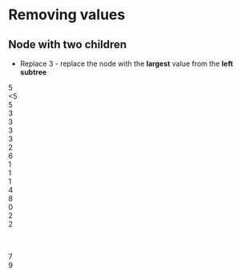 # Removing values

## Node with two children

* Replace 3 - replace the node with the **largest** value from the **left subtree**

<div class="row mb-2">
    <div class="node" id="removing-two-left-1">
        <div class="node-inner fragment fragment-dn" data-style="out">
        5
        </div>
        <div class="node-inner fragment fragment-dn background-green" data-style="in-out">
        &lt;5
        </div>
        <div class="node-inner fragment fragment-dn" data-style="in" data-index="2">
        5
        </div>
    </div>
</div>

<div class="row mb-2">
    <div></div>
    <div class="node" id="removing-two-left-2">
        <div class="node-inner fragment fragment-dn" data-style="out" data-index="2">
        3
        </div>
        <div class="node-inner fragment fragment-dn background-green" data-style="in-out" data-index="2">
        3
        </div>
        <div class="node-inner fragment fragment-dn background-green" data-style="in-out" data-index="3">
        3
        </div>
        <div class="node-inner fragment fragment-dn background-green" data-style="in-out" data-index="4">
        3
        </div>
        <div class="node-inner fragment fragment-dn background-blue" data-style="in-out" data-index="5">
        2
        </div>
    </div>
    <div class="node" id="removing-two-left-3">
        <div class="node-inner">
        6
        </div>
    </div>
    <div></div>
</div>


<div class="row mb-2" >
    <div class="node" id="removing-two-left-4">
        <div class="node-inner fragment fragment-dn" data-style="out" data-index="3">
        1
        </div>
        <div class="node-inner fragment fragment-dn background-blue" data-style="in-out" data-index="3">
        1
        </div>
        <div class="node-inner fragment fragment-dn" data-style="in" data-index="4">
        1
        </div>
    </div>
    <div class="node" id="removing-two-left-5">
        <div class="node-inner">
        4
        </div>
    </div>
    <div class="node" id="removing-two-left-6">
        <div class="node-inner">
        8
        </div>
    </div>
</div>

<div class="row mb-2" >
    <div class="node" id="removing-two-left-7">
        <div class="node-inner">
        0
        </div>
    </div>
    <div class="node fragment fragment-dn" id="removing-two-left-8" data-style="out" data-index="5">
        <div class="node-inner fragment fragment-dn" data-style="out" data-index="4">
        2
        </div>
        <div class="node-inner fragment fragment-dn background-blue" data-style="in" data-index="4">
        2
        </div>
    </div>
    <div class="fragment fragment-dn" data-style="in" data-index="5" style="min-width: 48px; min-height: 48px;"></div>
    <div></div>
    <div></div>
    <div></div>
    <div></div>
    <div></div>
    <div class="node" id="removing-two-left-9">
        <div class="node-inner">
        7
        </div>
    </div>
    <div class="node" id="removing-two-left-10">
        <div class="node-inner">
        9
        </div>
    </div>
</div>


<div class="line line-arrow-end" data-from="removing-two-left-1" data-to="removing-two-left-2" data-from-side="b" data-to-side="t"></div>
<div class="line line-arrow-end" data-from="removing-two-left-1" data-to="removing-two-left-3" data-from-side="b" data-to-side="t"></div>
<div class="line line-arrow-end" data-from="removing-two-left-2" data-to="removing-two-left-4" data-from-side="b" data-to-side="t"></div>
<div class="line line-arrow-end" data-from="removing-two-left-2" data-to="removing-two-left-5" data-from-side="b" data-to-side="t"></div>
<div class="line line-arrow-end" data-from="removing-two-left-3" data-to="removing-two-left-6" data-from-side="b" data-to-side="t"></div>
<div class="line line-arrow-end" data-from="removing-two-left-4" data-to="removing-two-left-7" data-from-side="b" data-to-side="t"></div>
<div class="line line-arrow-end" data-from="removing-two-left-4" data-to="removing-two-left-8" data-from-side="b" data-to-side="t"></div>
<div class="line line-arrow-end" data-from="removing-two-left-6" data-to="removing-two-left-9" data-from-side="b" data-to-side="t"></div>
<div class="line line-arrow-end" data-from="removing-two-left-6" data-to="removing-two-left-10" data-from-side="b" data-to-side="t"></div>


